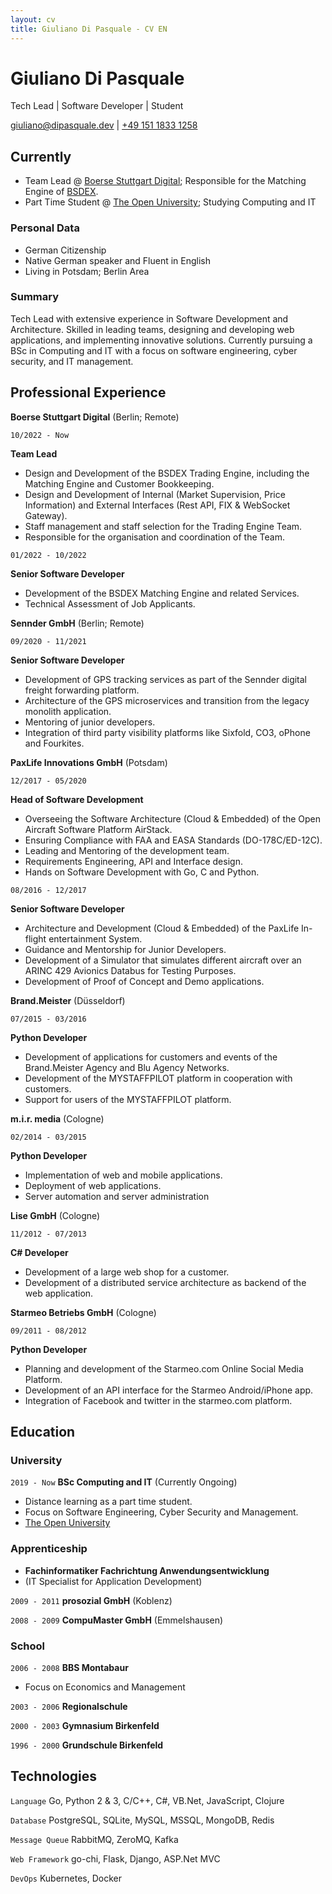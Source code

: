 ```yaml
---
layout: cv
title: Giuliano Di Pasquale - CV EN
---
```

# Giuliano Di Pasquale
Tech Lead | Software Developer | Student

<div id="webaddress">
  <a href="giuliano@dipasquale.dev">giuliano@dipasquale.dev</a>
| <a href="tel:+4915118331258">+49 151 1833 1258</a>
</div>


## Currently

- Team Lead @ [Boerse Stuttgart Digital](https://www.bsdigital.com/en/); Responsible for the Matching Engine of [BSDEX](https://www.bsdex.de/en/).
- Part Time Student @ [The Open University](http://open.ac.uk/); Studying Computing and IT

### Personal Data

- German Citizenship
- Native German speaker and Fluent in English
- Living in Potsdam; Berlin Area

### Summary

Tech Lead with extensive experience in Software Development and Architecture. Skilled in leading teams, designing and developing web applications, and implementing innovative solutions.
Currently pursuing a BSc in Computing and IT with a focus on software engineering, cyber security, and IT management.

## Professional Experience

__Boerse Stuttgart Digital__ (Berlin; Remote)

`10/2022 - Now`

__Team Lead__

- Design and Development of the BSDEX Trading Engine, including the Matching Engine and Customer Bookkeeping.
- Design and Development of Internal (Market Supervision, Price Information) and External Interfaces (Rest API, FIX & WebSocket Gateway).
- Staff management and staff selection for the Trading Engine Team.
- Responsible for the organisation and coordination of the Team.

`01/2022 - 10/2022`

__Senior Software Developer__

- Development of the BSDEX Matching Engine and related Services.
- Technical Assessment of Job Applicants.

__Sennder GmbH__ (Berlin; Remote)

`09/2020 - 11/2021`

__Senior Software Developer__

- Development of GPS tracking services as part of the Sennder digital freight forwarding platform.
- Architecture of the GPS microservices and transition from the legacy monolith application.
- Mentoring of junior developers.
- Integration of third party visibility platforms like Sixfold, CO3, oPhone and Fourkites.

__PaxLife Innovations GmbH__ (Potsdam)

`12/2017 - 05/2020`

__Head of Software Development__

- Overseeing the Software Architecture (Cloud & Embedded) of the Open Aircraft Software Platform AirStack.
- Ensuring Compliance with FAA and EASA Standards (DO-178C/ED-12C).
- Leading and Mentoring of the development team.
- Requirements Engineering, API and Interface design.
- Hands on Software Development with Go, C and Python.

`08/2016 - 12/2017`

__Senior Software Developer__

- Architecture and Development (Cloud & Embedded) of the PaxLife In-flight entertainment System.
- Guidance and Mentorship for Junior Developers.
- Development of a Simulator that simulates different aircraft over an ARINC 429 Avionics Databus for Testing Purposes.
- Development of Proof of Concept and Demo applications.

__Brand.Meister__ (Düsseldorf)

`07/2015 - 03/2016`

__Python Developer__

- Development of applications for customers and events of the Brand.Meister Agency and Blu Agency Networks.
- Development of the MYSTAFFPILOT platform in cooperation with customers.
- Support for users of the MYSTAFFPILOT platform.

__m.i.r. media__ (Cologne)

`02/2014 - 03/2015`

__Python Developer__

- Implementation of web and mobile applications.
- Deployment of web applications.
- Server automation and server administration 

__Lise GmbH__ (Cologne)

`11/2012 - 07/2013`

__C# Developer__

- Development of a large web shop for a customer.
- Development of a distributed service architecture as backend of the web application.

__Starmeo Betriebs GmbH__ (Cologne)

`09/2011 - 08/2012`

__Python Developer__

- Planning and development of the Starmeo.com Online Social Media Platform.
- Development of an API interface for the Starmeo Android/iPhone app.
- Integration of Facebook and twitter in the starmeo.com platform.

## Education

### University

`2019 - Now`
__BSc Computing and IT__ (Currently Ongoing)
- Distance learning as a part time student.
- Focus on Software Engineering, Cyber Security and Management.
- [The Open University](http://open.ac.uk/)

### Apprenticeship

- __Fachinformatiker Fachrichtung Anwendungsentwicklung__
- (IT Specialist for Application Development)

`2009 - 2011`
__prosozial GmbH__ (Koblenz)

`2008 - 2009`
__CompuMaster GmbH__ (Emmelshausen)

### School

`2006 - 2008`
__BBS Montabaur__
- Focus on Economics and Management

`2003 - 2006`
__Regionalschule__

`2000 - 2003`
__Gymnasium Birkenfeld__

`1996 - 2000`
__Grundschule Birkenfeld__

## Technologies

`Language`
Go, Python 2 & 3, C/C++, C#, VB.Net, JavaScript, Clojure

`Database`
PostgreSQL, SQLite, MySQL, MSSQL, MongoDB, Redis

`Message Queue`
RabbitMQ, ZeroMQ, Kafka

`Web Framework`
go-chi, Flask, Django, ASP.Net MVC

`DevOps`
Kubernetes, Docker

